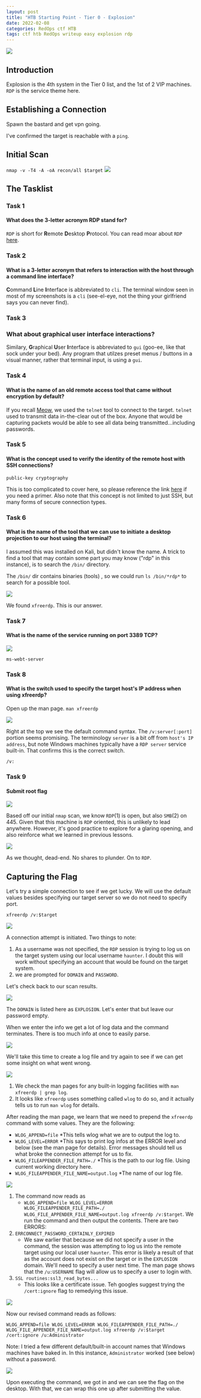 ```yaml
---
layout: post
title: "HTB Starting Point - Tier 0 - Explosion"
date: 2022-02-08
categories: RedOps ctf HTB
tags: ctf htb RedOps writeup easy explosion rdp
---
```

<img src='/assets/img/ctf/htb/sp/tier0/explosion/explosion.PNG'/>

## Introduction

Explosion is the 4th system in the Tier 0 list, and the 1st of 2 VIP machines. `RDP` is the service theme here. 


## Establishing a Connection

Spawn the bastard and get vpn going.

I've confirmed the target is reachable with a `ping`.

## Initial Scan

`nmap -v -T4 -A -oA recon/all $target`
<img src='/assets/img/ctf/htb/sp/tier0/explosion/1nmap.png'/>


## The Tasklist

### Task 1
#### What does the 3-letter acronym RDP stand for?

`RDP` is short for **R**emote **D**esktop **P**rotocol. You can read moar about `RDP` <a href='https://www.ericom.com/whatis/rdp/#:~:text=RDP%20(Remote%20Desktop%20Protocol)%20is,ITU%20(International%20Telecommunications%20Union).'>here</a>.

### Task 2
#### What is a 3-letter acronym that refers to interaction with the host through a command line interface?

**C**ommand **L**ine **I**nterface is abbreviated to `cli`. The terminal window seen in most of my screenshots is a `cli` (see-el-eye, not the thing your girlfriend says you can never find).


### Task 3
### What about graphical user interface interactions?

Similary, **G**raphical **U**ser **I**nterface is abbreviated to `gui` (goo-ee, like that sock under your bed). Any program that utilzes preset menus / buttons in a visual manner, rather that terminal input, is using a `gui`.


### Task 4 
#### What is the name of an old remote access tool that came without encryption by default?

If you recall [Meow](https://opfor-haunter.github.io/posts/HTB-SP-T0-meow/), we used the `telnet` tool to connect to the target. `telnet` used to transmit data in-the-clear out of the box. Anyone that would be capturing packets would be able to see all data being transmitted...including passwords.


### Task 5
#### What is the concept used to verify the identity of the remote host with SSH connections?

`public-key cryptography` 

This is too complicated to cover here, so please reference the link [here](https://www.noppanit.com/posts/public-key-cryptography-for-dummies) if you need a primer. Also note that this concept is not limited to just SSH, but many forms of secure connection types. 

### Task 6
#### What is the name of the tool that we can use to initiate a desktop projection to our host using the terminal?

I assumed this was installed on Kali, but didn't know the name. A trick to find a tool that may contain some part you may know ("rdp" in this instance), is to search the `/bin/` directory.

The `/bin/` dir contains binaries (tools) , so we could run `ls /bin/*rdp*` to search for a possible tool. 

<img src='/assets/img/ctf/htb/sp/tier0/explosion/2xfreerdp.png'/>

We found `xfreerdp`. This is our answer.

### Task 7
#### What is the name of the service running on port 3389 TCP?

<img src="/assets/img/ctf/htb/sp/tier0/explosion/3service.png"/>

`ms-webt-server`

### Task 8
#### What is the switch used to specify the target host's IP address when using xfreerdp?

Open up the man page. `man xfreerdp`

<img src='/assets/img/ctf/htb/sp/tier0/explosion/4server.png'/>

Right at the top we see the default command syntax. The `/v:server[:port]` portion seems promising. The terminology `server` is a bit off from `host's IP address`, but note Windows machines typically have a `RDP server` service built-in. That confirms this is the correct switch. 

`/v:`


### Task 9
####  Submit root flag

<img src='/assets/img/ctf/htb/sp/tier0/explosion/5smb.png'/>

Based off our initial `nmap` scan, we know `RDP`(1) is open, but also `SMB`(2) on 445. Given that this machine is `RDP` oriented, this is unlikely to lead anywhere. However, it's good practice to explore for a glaring opening, and also reinforce what we learned in previous lessons.

<img src='/assets/img/ctf/htb/sp/tier0/explosion/6smb.png'/>

As we thought, dead-end. No shares to plunder. On to `RDP`.


## Capturing the Flag

Let's try a simple connection to see if we get lucky. We will use the default values besides specifying our target server so we do not need to specify port.

`xfreerdp /v:$target`

<img src='/assets/img/ctf/htb/sp/tier0/explosion/7rdpdefault.png'/>

A connection attempt is initiated. Two things to note:
1. As a username was not specified, the `RDP` session is trying to log us on the target system using our local username `haunter`. I doubt this will work without specifying an account that would be found on the target system.
2. we are prompted for `DOMAIN` and `PASSWORD`. 

Let's check back to our scan results.

<img src='/assets/img/ctf/htb/sp/tier0/explosion/8rdpntlminfo.png'/>

The `DOMAIN` is listed here as `EXPLOSION`. Let's enter that but leave our password empty.

When we enter the info we get a lot of log data and the command terminates. There is too much info at once to easily parse.

<img src='/assets/img/ctf/htb/sp/tier0/explosion/8loginfo.png'/>

 We'll take this time to create a log file and try again to see if we can get some insight on what went wrong.

<img src='/assets/img/ctf/htb/sp/tier0/explosion/10log.png'/>

1. We check the man pages for any built-in logging facilities with `man xfreerdp | grep log`. 
2. It looks like `xfreerdp` uses something called `wlog` to do so, and it actually tells us to run `man wlog` for details.

After reading the man page, we learn that we need to prepend the `xfreerdp` command with some values. They are the following:
* `WLOG_APPEND=file`
	*This tells wlog what we are to output the log to.
* `WLOG_LEVEL=ERROR`
	*This says to print log infos at the ERROR level and below (see the man page for details). Error messages should tell us what broke the connection attempt for us to fix.
* `WLOG_FILEAPPENDER_FILE_PATH=./`
	*This is the path to our log file. Using current working directory here.
* `WLOG_FILEAPPENDER_FILE_NAME=output.log`
	*The name of our log file.

<img src='/assets/img/ctf/htb/sp/tier0/explosion/11logerror.png'/>

1. The command now reads as
	* `WLOG_APPEND=file WLOG_LEVEL=ERROR WLOG_FILEAPPENDER_FILE_PATH=./ WLOG_FILE_APPENDER_FILE_NAME=output.log xfreerdp /v:$target`. We run the command and then output the contents. There are two ERRORS:
2. `ERRCONNECT_PASSWORD_CERTAINLY_EXPIRED`
	* We saw earlier that because we did not specify a user in the command, the session was attempting to log us into the remote target using our local user `haunter`. This error is likely a result of that as the account does not exist on the target or in the `EXPLOSION` domain. We'll need to specify a user next time. The man page shows that the `/u:USERNAME` flag will allow us to specify a user to login with. 
3. `SSL routines:ssl3_read_bytes...`
	* This looks like a certificate issue. Teh googles suggest trying the `/cert:ignore` flag to remedying this issue.

<img src='/assets/img/ctf/htb/sp/tier0/explosion/12rdplogin.png'/>

Now our revised command reads as follows:

`WLOG_APPEND=file WLOG_LEVEL=ERROR WLOG_FILEAPPENDER_FILE_PATH=./ WLOG_FILE_APPENDER_FILE_NAME=output.log xfreerdp /v:$target /cert:ignore /u:Administrator`

Note: I tried a few different default/built-in account names that Windows machines have baked in. In this instance, `Administrator` worked (see below) without a password.

<img src='/assets/img/ctf/htb/sp/tier0/explosion/13flag.png'/>

Upon executing the command, we got in and we can see the flag on the desktop. With that, we can wrap this one up after submitting the value.
